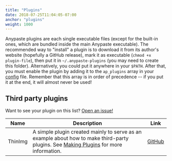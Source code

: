 ```yaml
---
title: "Plugins"
date: 2018-07-25T11:04:05-07:00
anchor: "plugins"
weight: 1000
---
```


Anypaste plugins are each single executable files (except for the built-in ones, which are bundled inside the main Anypaste executable). The recommended way to "install" a plugin is to download it from its author's website (hopefully a GitHub release), mark it as executable (`chmod +x plugin-file`), then put it in `~/.anypaste-plugins` (you may need to create this folder). Alternatively, you could put it anywhere in your `$PATH`. After that, you must enable the plugin by adding it to the `ap_plugins` array in your [config](#configuration) file. Remember that this array is in order of precedence -- if you put it at the end, it will almost never be used!

## Third party plugins

Want to see your plugin on this list? [Open an issue!](https://github.com/markasoftware/anypaste-website/issues/new)

Name | Description | Link
---|---|---
ThinImg | A simple plugin created mainly to serve as an example about how to make third-party plugins. See [Making Plugins](#making-plugins) for more information. | [GitHub](https://github.com/markasoftware/anypaste-thinimg)
